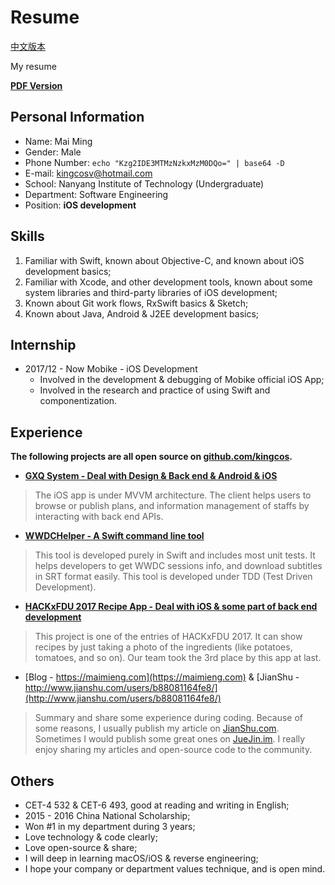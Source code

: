 # Resume

[中文版本](README.md)

My resume

**[PDF Version](https://github.com/kingcos/Resume/releases/tag/v2.0)**

## Personal Information

- Name: Mai Ming
- Gender: Male
- Phone Number: `echo "Kzg2IDE3MTMzNzkxMzM0DQo=" | base64 -D`
- E-mail: [kingcosv@hotmail.com](mailto:kingcosv@hotmail.com)
- School: Nanyang Institute of Technology (Undergraduate)
- Department: Software Engineering
- Position: **iOS development**

## Skills

1. Familiar with Swift, known about Objective-C, and known about iOS development basics;
2. Familiar with Xcode, and other development tools, known about some system libraries and third-party libraries of iOS development;
3. Known about Git work flows, RxSwift basics & Sketch;
4. Known about Java, Android & J2EE development basics;

## Internship

- 2017/12 - Now Mobike - iOS Development
  - Involved in the development & debugging of Mobike official iOS App;
  - Involved in the research and practice of using Swift and componentization.

## Experience

**The following projects are all open source on [github.com/kingcos](https://github.com/kingcos).**

- [**GXQ System - Deal with Design & Back end & Android & iOS**](https://github.com/kingcos/GXQSyetem-iOS)

> The iOS app is under MVVM architecture. The client helps users to browse or publish plans, and information management of staffs by interacting with back end APIs.

- [**WWDCHelper - A Swift command line tool**](https://github.com/kingcos/WWDCHelper)

> This tool is developed purely in Swift and includes most unit tests. It helps developers to get WWDC sessions info, and download subtitles in SRT format easily. This tool is developed under TDD (Test Driven Development).

- [**HACKxFDU 2017 Recipe App - Deal with iOS & some part of back end development**](https://www.hackx.org/projects/189)

> This project is one of the entries of HACKxFDU 2017. It can show recipes by just taking a photo of the ingredients (like potatoes, tomatoes, and so on). Our team took the 3rd place by this app at last.

- [Blog - https://maimieng.com](https://maimieng.com) & [JianShu - http://www.jianshu.com/users/b88081164fe8/](http://www.jianshu.com/users/b88081164fe8/)

> Summary and share some experience during coding. Because of some reasons, I usually publish my article on [JianShu.com](http://www.jianshu.com/users/b88081164fe8/). Sometimes I would publish some great ones on [JueJin.im](https://juejin.im/user/576a484d1532bc006046d078). I really enjoy sharing my articles and open-source code to the community.

## Others

- CET-4 532 & CET-6 493, good at reading and writing in English;
- 2015 - 2016 China National Scholarship;
- Won #1 in my department during 3 years;
- Love technology & code clearly;
- Love open-source & share;
- I will deep in learning macOS/iOS & reverse engineering;
- I hope your company or department values technique, and is open mind.
